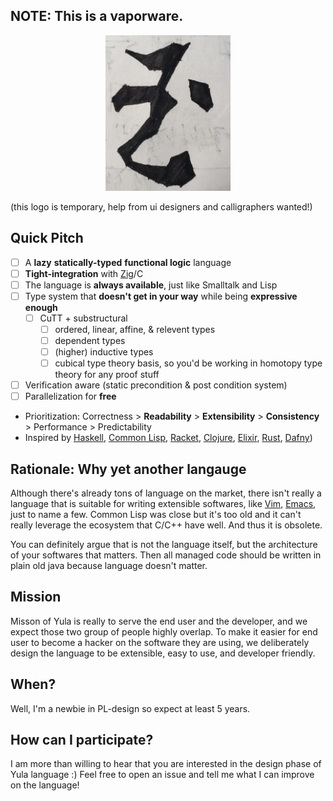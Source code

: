 ## NOTE: This is a vaporware.

<!-- ![Logo for Yula](assets/logo.jpg) { height = 300px; } -->
<div align="center">
    <img alt="logo for Yula" src="assets/logo.jpg" width="200px" />
</div>

(this logo is temporary, help from ui designers and calligraphers wanted!)

## Quick Pitch
- [ ] A **lazy** **statically-typed** **functional logic** language
- [ ] **Tight-integration** with [Zig](https://ziglang.org/)/C
- [ ] The language is **always available**, just like Smalltalk and Lisp
- [ ] Type system that **doesn't get in your way** while being **expressive enough**
    - [ ] CuTT + substructural
        * [ ] ordered, linear, affine, & relevent types
        * [ ] dependent types
        * [ ] \(higher) inductive types
        * [ ] cubical type theory basis, so you'd be working in homotopy type theory for any proof stuff
- [ ] Verification aware (static precondition & post condition system)
- [ ] Parallelization for **free**
- Prioritization: Correctness > **Readability** > **Extensibility** > **Consistency** > Performance > Predictability
- Inspired by [Haskell](https://www.haskell.org/), [Common Lisp](https://lisp-lang.org/), [Racket](https://racket-lang.org/), [Clojure](https://clojure.org/), [Elixir](https://elixir-lang.org/), [Rust](https://www.rust-lang.org/), [Dafny](https://github.com/dafny-lang/dafny))

## Rationale: Why yet another langauge

Although there's already tons of language on the market, there isn't really a language that is suitable for writing extensible softwares, like [Vim](https://www.vim.org/), [Emacs](https://www.gnu.org/software/emacs/), just to name a few. Common Lisp was close but it's too old and it can't really leverage the ecosystem that C/C++ have well. And thus it is obsolete.

You can definitely argue that is not the language itself, but the architecture of your softwares that matters. Then all managed code should be written in plain old java because language doesn't matter.

## Mission

Misson of Yula is really to serve the end user and the developer, and we expect those two group of people highly overlap. To make it easier for end user to become a hacker on the software they are using, we deliberately design the language to be extensible, easy to use, and developer friendly.

## When?

Well, I'm a newbie in PL-design so expect at least 5 years.

## How can I participate?

I am more than willing to hear that you are interested in the design phase of Yula language :) Feel free to open an issue and tell me what I can improve on the language!
